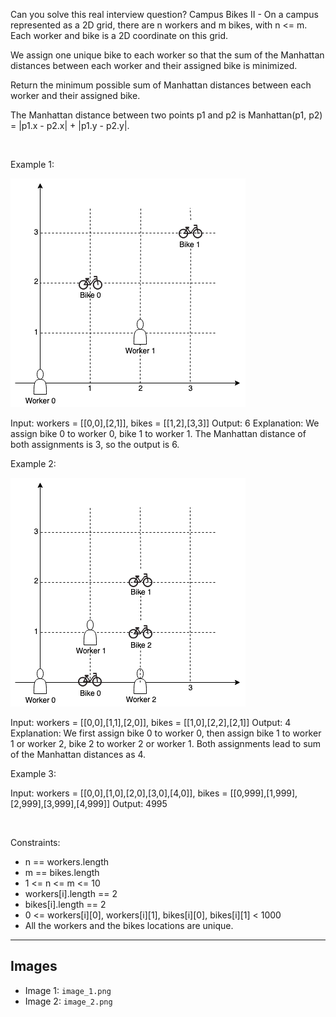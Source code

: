 Can you solve this real interview question? Campus Bikes II - On a campus represented as a 2D grid, there are n workers and m bikes, with n <= m. Each worker and bike is a 2D coordinate on this grid.

We assign one unique bike to each worker so that the sum of the Manhattan distances between each worker and their assigned bike is minimized.

Return the minimum possible sum of Manhattan distances between each worker and their assigned bike.

The Manhattan distance between two points p1 and p2 is Manhattan(p1, p2) = |p1.x - p2.x| + |p1.y - p2.y|.

 

Example 1:

![Example 1](./image_1.png)


Input: workers = [[0,0],[2,1]], bikes = [[1,2],[3,3]]
Output: 6
Explanation: 
We assign bike 0 to worker 0, bike 1 to worker 1. The Manhattan distance of both assignments is 3, so the output is 6.


Example 2:

![Example 2](./image_2.png)


Input: workers = [[0,0],[1,1],[2,0]], bikes = [[1,0],[2,2],[2,1]]
Output: 4
Explanation: 
We first assign bike 0 to worker 0, then assign bike 1 to worker 1 or worker 2, bike 2 to worker 2 or worker 1. Both assignments lead to sum of the Manhattan distances as 4.


Example 3:


Input: workers = [[0,0],[1,0],[2,0],[3,0],[4,0]], bikes = [[0,999],[1,999],[2,999],[3,999],[4,999]]
Output: 4995


 

Constraints:

 * n == workers.length
 * m == bikes.length
 * 1 <= n <= m <= 10
 * workers[i].length == 2
 * bikes[i].length == 2
 * 0 <= workers[i][0], workers[i][1], bikes[i][0], bikes[i][1] < 1000
 * All the workers and the bikes locations are unique.

---

## Images

- Image 1: `image_1.png`
- Image 2: `image_2.png`
